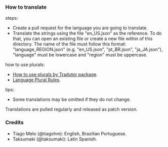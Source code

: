 ### How to translate

steps:

 * Create a pull request for the language you are going to translate.
 * Translate the strings using the file "en_US.json" as the reference. To do that, you can open an existing file or create a new file within of this directory. The name of the file must follow this format: "language_REGION.json" (e.g. "en_US.json", "pt_BR.json", "ja_JA.json"), "language" must be lowercase and "region" must be uppercase.

how to use plurals:

 * [How to use plurals by Tradutor package](https://pub.dev/packages/tradutor#plural-messages).
 * [Language Plural Rules](https://unicode.org/cldr/charts/latest/supplemental/language_plural_rules.html).

tips:
 * Some translations may be omitted if they do not change.

Translations are pulled regularly and released as patch version.

### Credits

* Tiago Melo (@tiagohm): English, Brazilian Portuguese.
* Taksumaki (@taksumaki): Latin Spanish.
